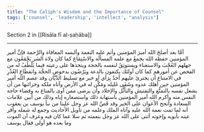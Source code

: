 ```yaml
---
title: "The Caliph's Wisdom and the Importance of Counsel"
tags: ['counsel', 'leadership', 'intellect', "analysis"]
---
```


 Section 2 in [[Risāla fī al-ṣaḥāba]]

---
أمَّا بعد  أصلحَ الله أميرَ المؤمنين وأتم عليه النعمة وألبسه المعافاة والرَّحمة فإنَّ أمير المؤمنين  حفظه الله  يجمعُ مع علمه المسألَة والاسْتِمَاع كما كان ولاة الشر يَجْمَعُون مع جهلهم العُجْبَ والاستغناء ويستوثِقُ لنفسه بالحجة ويتخذها على رعيته فيما يَلْطُفُ له من الفحص عن أمورهم كما كان أولئك يكتفون بالدعة ويَرْضُون بدحوض الحجَّة وانقطَاعِ العُذْرِ في الامتناع أن يجترئ عليهم أحدٌ بِرَأي أو خبر مع تسليط الدَّيَّان وقد عصم الله أمير المؤمنين  حين أهلك عدوه وشَفَى غَليله ومَكَّن له في الأرض وآتاه ملكه وخزائنها  من أن يشغل نفسه بالتمتُّع والتفتيش والتأثُّل والإخلاد وأن يرضى ممن آوى بالمتاع به وقضاء حاجة النفس منه وأكرم الله أمير المؤمنين باستهانة ذلك واستصغاره إياه وذلك من أبين علامات السعادة وأنجح الأعوان على الخير وقد قَصَّ الله  عز وجل  علينا من نبأ يوسف بن يعقوب أنه لما تمت نعمة الله عليه وآتاه الملك وعلمه من تأويل الأحاديث وجمع له شمله وأقر عينه بأبويه وإخوته أثنى على الله  عز وجل  بنعمته ثم سلا عما كان فيه وعرف أن الموت وما بعده هو أولى فقال يوسف
